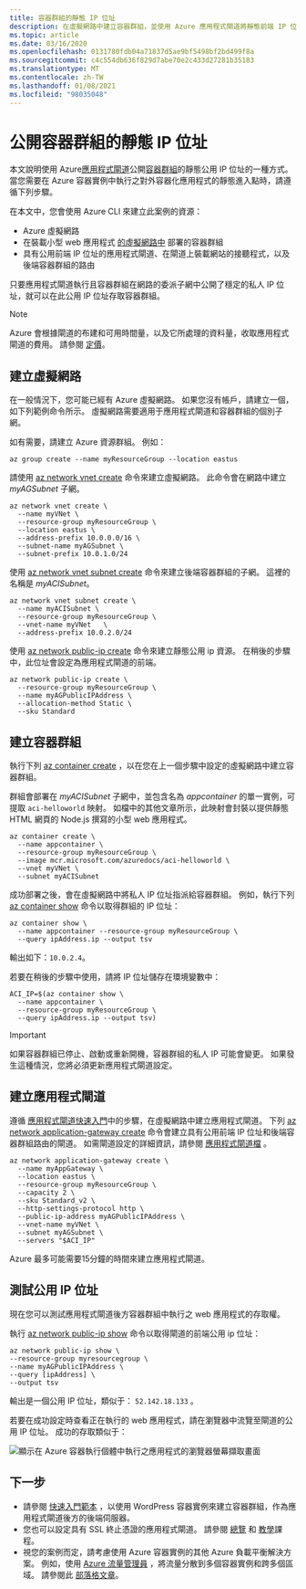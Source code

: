 ```yaml
---
title: 容器群組的靜態 IP 位址
description: 在虛擬網路中建立容器群組，並使用 Azure 應用程式閘道將靜態前端 IP 位址公開至容器化的 web 應用程式
ms.topic: article
ms.date: 03/16/2020
ms.openlocfilehash: 0131780fdb04a71837d5ae9bf5498bf2bd499f8a
ms.sourcegitcommit: c4c554db636f829d7abe70e2c433d27281b35183
ms.translationtype: MT
ms.contentlocale: zh-TW
ms.lasthandoff: 01/08/2021
ms.locfileid: "98035048"
---
```

# <a name="expose-a-static-ip-address-for-a-container-group"></a>公開容器群組的靜態 IP 位址

本文說明使用 Azure[應用程式閘道](../application-gateway/overview.md)公開[容器群組](container-instances-container-groups.md)的靜態公用 IP 位址的一種方式。 當您需要在 Azure 容器實例中執行之對外容器化應用程式的靜態進入點時，請遵循下列步驟。 

在本文中，您會使用 Azure CLI 來建立此案例的資源：

* Azure 虛擬網路
* 在裝載小型 web 應用程式 [的虛擬網路中](container-instances-vnet.md) 部署的容器群組
* 具有公用前端 IP 位址的應用程式閘道、在閘道上裝載網站的接聽程式，以及後端容器群組的路由

只要應用程式閘道執行且容器群組在網路的委派子網中公開了穩定的私人 IP 位址，就可以在此公用 IP 位址存取容器群組。

> [!NOTE]
> Azure 會根據閘道的布建和可用時間量，以及它所處理的資料量，收取應用程式閘道的費用。 請參閱 [定價](https://azure.microsoft.com/pricing/details/application-gateway/)。

## <a name="create-virtual-network"></a>建立虛擬網路

在一般情況下，您可能已經有 Azure 虛擬網路。 如果您沒有帳戶，請建立一個，如下列範例命令所示。 虛擬網路需要適用于應用程式閘道和容器群組的個別子網。

如有需要，請建立 Azure 資源群組。 例如：

```azureci
az group create --name myResourceGroup --location eastus
```

請使用 [az network vnet create][az-network-vnet-create] 命令來建立虛擬網路。 此命令會在網路中建立 *myAGSubnet* 子網。

```azurecli
az network vnet create \
  --name myVNet \
  --resource-group myResourceGroup \
  --location eastus \
  --address-prefix 10.0.0.0/16 \
  --subnet-name myAGSubnet \
  --subnet-prefix 10.0.1.0/24
```

使用 [az network vnet subnet create][az-network-vnet-subnet-create] 命令來建立後端容器群組的子網。 這裡的名稱是 *myACISubnet*。

```azurecli
az network vnet subnet create \
  --name myACISubnet \
  --resource-group myResourceGroup \
  --vnet-name myVNet   \
  --address-prefix 10.0.2.0/24
```

使用 [az network public-ip create][az-network-public-ip-create] 命令來建立靜態公用 ip 資源。 在稍後的步驟中，此位址會設定為應用程式閘道的前端。

```azurecli
az network public-ip create \
  --resource-group myResourceGroup \
  --name myAGPublicIPAddress \
  --allocation-method Static \
  --sku Standard
```

## <a name="create-container-group"></a>建立容器群組

執行下列 [az container create][az-container-create] ，以在您在上一個步驟中設定的虛擬網路中建立容器群組。 

群組會部署在 *myACISubnet* 子網中，並包含名為 *appcontainer* 的單一實例，可提取 `aci-helloworld` 映射。 如檔中的其他文章所示，此映射會封裝以提供靜態 HTML 網頁的 Node.js 撰寫的小型 web 應用程式。 

```azurecli
az container create \
  --name appcontainer \
  --resource-group myResourceGroup \
  --image mcr.microsoft.com/azuredocs/aci-helloworld \
  --vnet myVNet \
  --subnet myACISubnet
```

成功部署之後，會在虛擬網路中將私人 IP 位址指派給容器群組。 例如，執行下列 [az container show][az-container-show] 命令以取得群組的 IP 位址：

```azurecli
az container show \
  --name appcontainer --resource-group myResourceGroup \
  --query ipAddress.ip --output tsv
```

輸出如下：`10.0.2.4`。

若要在稍後的步驟中使用，請將 IP 位址儲存在環境變數中：

```azurecli
ACI_IP=$(az container show \
  --name appcontainer \
  --resource-group myResourceGroup \
  --query ipAddress.ip --output tsv)
```

> [!IMPORTANT]
> 如果容器群組已停止、啟動或重新開機，容器群組的私人 IP 可能會變更。 如果發生這種情況，您將必須更新應用程式閘道設定。

## <a name="create-application-gateway"></a>建立應用程式閘道

遵循 [應用程式閘道快速入門](../application-gateway/quick-create-cli.md)中的步驟，在虛擬網路中建立應用程式閘道。 下列 [az network application-gateway create][az-network-application-gateway-create] 命令會建立具有公用前端 IP 位址和後端容器群組路由的閘道。 如需閘道設定的詳細資訊，請參閱 [應用程式閘道檔](../application-gateway/index.yml) 。

```azurecli
az network application-gateway create \
  --name myAppGateway \
  --location eastus \
  --resource-group myResourceGroup \
  --capacity 2 \
  --sku Standard_v2 \
  --http-settings-protocol http \
  --public-ip-address myAGPublicIPAddress \
  --vnet-name myVNet \
  --subnet myAGSubnet \
  --servers "$ACI_IP" 
```


Azure 最多可能需要15分鐘的時間來建立應用程式閘道。 

## <a name="test-public-ip-address"></a>測試公用 IP 位址
  
現在您可以測試應用程式閘道後方容器群組中執行之 web 應用程式的存取權。

執行 [az network public-ip show][az-network-public-ip-show] 命令以取得閘道的前端公用 ip 位址：

```azurecli
az network public-ip show \
--resource-group myresourcegroup \
--name myAGPublicIPAddress \
--query [ipAddress] \
--output tsv
```

輸出是一個公用 IP 位址，類似于： `52.142.18.133` 。

若要在成功設定時查看正在執行的 web 應用程式，請在瀏覽器中流覽至閘道的公用 IP 位址。 成功的存取類似于：

![顯示在 Azure 容器執行個體中執行之應用程式的瀏覽器螢幕擷取畫面](./media/container-instances-application-gateway/aci-app-app-gateway.png)

## <a name="next-steps"></a>下一步

* 請參閱 [快速入門範本](https://github.com/Azure/azure-quickstart-templates/tree/master/201-aci-wordpress-vnet) ，以使用 WordPress 容器實例來建立容器群組，作為應用程式閘道後方的後端伺服器。
* 您也可以設定具有 SSL 終止憑證的應用程式閘道。 請參閱 [總覽](../application-gateway/ssl-overview.md) 和 [教學](../application-gateway/create-ssl-portal.md)課程。
* 視您的案例而定，請考慮使用 Azure 容器實例的其他 Azure 負載平衡解決方案。 例如，使用 [Azure 流量管理員](../traffic-manager/traffic-manager-overview.md) ，將流量分散到多個容器實例和跨多個區域。 請參閱此 [部落格文章](https://aaronmsft.com/posts/azure-container-instances/)。

[az-network-vnet-create]:  /cli/azure/network/vnet#az-network-vnet-create
[az-network-vnet-subnet-create]: /cli/azure/network/vnet/subnet#az-network-vnet-subnet-create
[az-network-public-ip-create]: /cli/azure/network/public-ip#az-network-public-ip-create
[az-network-public-ip-show]: /cli/azure/network/public-ip#az-network-public-ip-show
[az-network-application-gateway-create]: /cli/azure/network/application-gateway#az-network-application-gateway-create
[az-container-create]: /cli/azure/container#az-container-create
[az-container-show]: /cli/azure/container#az-container-show
